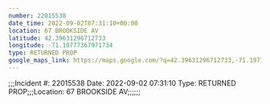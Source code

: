 ```yaml
---
number: 22015538
date_time: 2022-09-02T07:31:10+00:00
location: 67 BROOKSIDE AV
latitude: 42.39631296712733
longitude: -71.19777367971734
type: RETURNED PROP
google_maps_link: https://maps.google.com/?q=42.39631296712733,-71.19777367971734
---
```


;;;Incident #: 22015538  Date: 2022-09-02 07:31:10   Type: RETURNED PROP;;;Location: 67 BROOKSIDE AV;;;;;;
